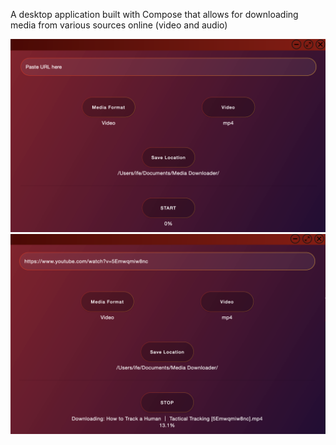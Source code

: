 A desktop application built with Compose that allows for downloading media from various
sources online (video and audio)

![Main screen](readme-images/main_screen.png)
![Main screen download in progress](readme-images/main_screen_download_in_progress.png)